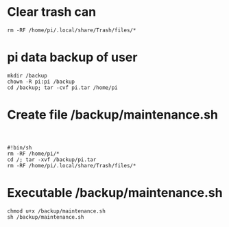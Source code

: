 # Clear trash can  
```
rm -RF /home/pi/.local/share/Trash/files/*  
```
# pi data backup of user  
```
mkdir /backup  
chown -R pi:pi /backup  
cd /backup; tar -cvf pi.tar /home/pi  
```
# Create file /backup/maintenance.sh  
```
#!bin/sh  
rm -RF /home/pi/*  
cd /; tar -xvf /backup/pi.tar  
rm -RF /home/pi/.local/share/Trash/files/*  
```
# Executable /backup/maintenance.sh  
```
chmod u+x /backup/maintenance.sh
sh /backup/maintenance.sh
```
